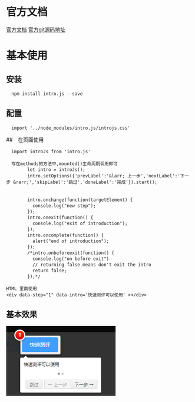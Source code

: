 # 官方文档
[官方文档](https://introjs.com/docs/)
[官方git源码地址](https://github.com/usablica/intro.js/)

# 基本使用

## 安装


```
  npm install intro.js --save
```
## 配置

```
  import '../node_modules/intro.js/introjs.css'
```
##　在页面使用

```
  import introJs from 'intro.js'
  
  写在methods的方法中,mounted()生命周期调用即可
        let intro = introJs();
        intro.setOptions({'prevLabel':'&larr; 上一步','nextLabel':'下一步 &rarr;','skipLabel':'跳过','doneLabel':'完成'}).start();


        intro.onchange(function(targetElement) {
          console.log("new step");
        });
        intro.onexit(function() {
          console.log("exit of introduction");
        });
        intro.oncomplete(function() {
          alert("end of introduction");
        });
        /*intro.onbeforeexit(function() {
          console.log("on before exit")
          // returning false means don't exit the intro
          return false;
        });*/

HTML 里面使用
<div data-step="1" data-intro='快速测评可以使用' ></div>
```
## 基本效果
![](/assets/screenshot_1528166745823.png)








